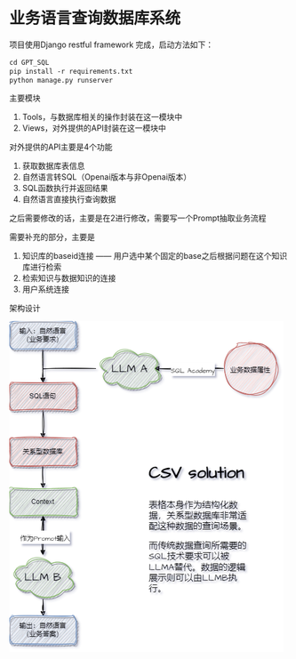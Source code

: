 # 业务语言查询数据库系统

项目使用Django restful framework 完成，启动方法如下：

```
cd GPT_SQL
pip install -r requirements.txt
python manage.py runserver
```
主要模块
1. Tools，与数据库相关的操作封装在这一模块中
2. Views，对外提供的API封装在这一模块中

对外提供的API主要是4个功能
1. 获取数据库表信息
2. 自然语言转SQL（Openai版本与非Openai版本）
3. SQL函数执行并返回结果
4. 自然语言直接执行查询数据

之后需要修改的话，主要是在2进行修改，需要写一个Prompt抽取业务流程

需要补充的部分，主要是
1. 知识库的baseid连接 —— 用户选中某个固定的base之后根据问题在这个知识库进行检索
2. 检索知识与数据知识的连接
3. 用户系统连接

架构设计

![Alt text](CSV_solution.png)
